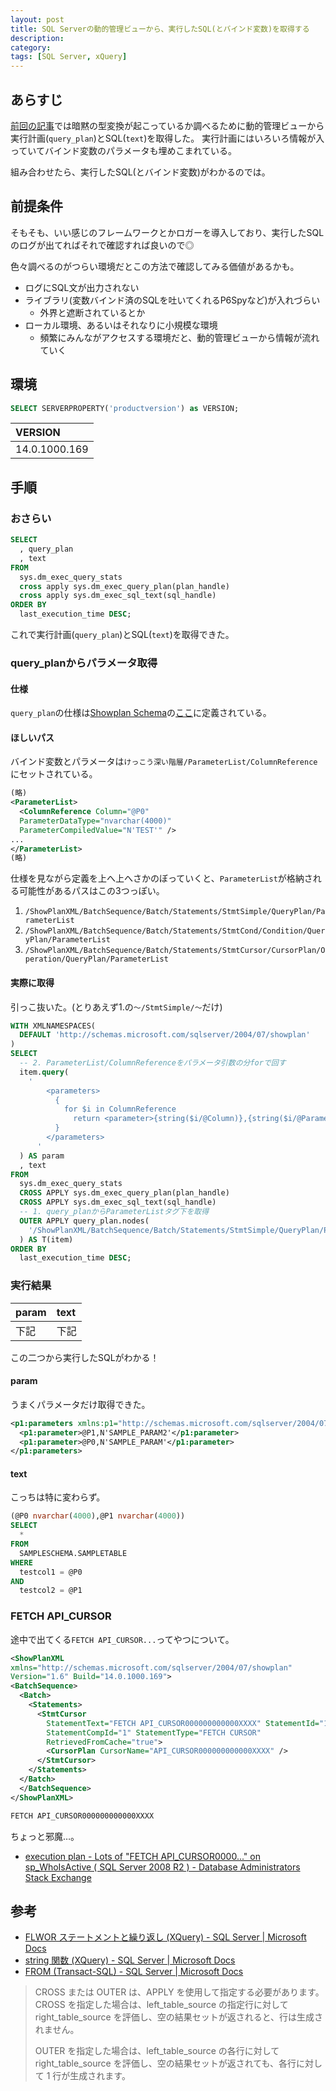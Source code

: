 ```yaml
---
layout: post
title: SQL Serverの動的管理ビューから、実行したSQL(とバインド変数)を取得する
description: 
category: 
tags: [SQL Server, xQuery]
---
```


## あらすじ

[前回の記事](https://gosyujin.github.io/2019/05/02/sqlserver-convert-implicit/)では暗黙の型変換が起こっているか調べるために動的管理ビューから実行計画(`query_plan`)とSQL(`text`)を取得した。
実行計画にはいろいろ情報が入っていてバインド変数のパラメータも埋めこまれている。

組み合わせたら、実行したSQL(とバインド変数)がわかるのでは。

## 前提条件

そもそも、いい感じのフレームワークとかロガーを導入しており、実行したSQLのログが出てればそれで確認すれば良いので◎

色々調べるのがつらい環境だとこの方法で確認してみる価値があるかも。

- ログにSQL文が出力されない
- ライブラリ(変数バインド済のSQLを吐いてくれるP6Spyなど)が入れづらい
    - 外界と遮断されているとか
- ローカル環境、あるいはそれなりに小規模な環境
    - 頻繁にみんながアクセスする環境だと、動的管理ビューから情報が流れていく

## 環境

```sql
SELECT SERVERPROPERTY('productversion') as VERSION;
```

|VERSION|
|:---|
|14.0.1000.169|

## 手順

### おさらい

```sql
SELECT
  , query_plan
  , text 
FROM
  sys.dm_exec_query_stats 
  cross apply sys.dm_exec_query_plan(plan_handle) 
  cross apply sys.dm_exec_sql_text(sql_handle) 
ORDER BY
  last_execution_time DESC; 
```

これで実行計画(`query_plan`)とSQL(`text`)を取得できた。

### query_planからパラメータ取得

#### 仕様

`query_plan`の仕様は[Showplan Schema](http://schemas.microsoft.com/sqlserver/2004/07/showplan/)の[ここ](http://schemas.microsoft.com/sqlserver/2004/07/showplan/sql2017/showplanxml.xsd)に定義されている。

#### ほしいパス

バインド変数とパラメータは`けっこう深い階層/ParameterList/ColumnReference`にセットされている。

```xml
(略)
<ParameterList>
  <ColumnReference Column="@P0"
  ParameterDataType="nvarchar(4000)"
  ParameterCompiledValue="N'TEST'" />
...
</ParameterList>
(略)
```

仕様を見ながら定義を上へ上へさかのぼっていくと、`ParameterList`が格納される可能性があるパスはこの3つっぽい。

1. `/ShowPlanXML/BatchSequence/Batch/Statements/StmtSimple/QueryPlan/ParameterList`
1. `/ShowPlanXML/BatchSequence/Batch/Statements/StmtCond/Condition/QueryPlan/ParameterList`
1. `/ShowPlanXML/BatchSequence/Batch/Statements/StmtCursor/CursorPlan/Operation/QueryPlan/ParameterList`

#### 実際に取得

引っこ抜いた。(とりあえず1.の`～/StmtSimple/～`だけ)

```sql
WITH XMLNAMESPACES( 
  DEFAULT 'http://schemas.microsoft.com/sqlserver/2004/07/showplan'
) 
SELECT
  -- 2. ParameterList/ColumnReferenceをパラメータ引数の分forで回す
  item.query( 
    '
        <parameters>
          {
            for $i in ColumnReference
              return <parameter>{string($i/@Column)},{string($i/@ParameterCompiledValue)}</parameter>
          }
        </parameters>
      '
  ) AS param
  , text 
FROM
  sys.dm_exec_query_stats 
  CROSS APPLY sys.dm_exec_query_plan(plan_handle) 
  CROSS APPLY sys.dm_exec_sql_text(sql_handle)
  -- 1. query_planからParameterListタグ下を取得
  OUTER APPLY query_plan.nodes( 
    '/ShowPlanXML/BatchSequence/Batch/Statements/StmtSimple/QueryPlan/ParameterList'
  ) AS T(item) 
ORDER BY
  last_execution_time DESC;
```

### 実行結果

|param|text|
|:---|:---|
|下記|下記|

この二つから実行したSQLがわかる！

#### param

うまくパラメータだけ取得できた。

```xml
<p1:parameters xmlns:p1="http://schemas.microsoft.com/sqlserver/2004/07/showplan">
  <p1:parameter>@P1,N'SAMPLE_PARAM2'</p1:parameter>
  <p1:parameter>@P0,N'SAMPLE_PARAM'</p1:parameter>
</p1:parameters>
```

#### text

こっちは特に変わらず。

```sql
(@P0 nvarchar(4000),@P1 nvarchar(4000))
SELECT
  *
FROM
  SAMPLESCHEMA.SAMPLETABLE 
WHERE
  testcol1 = @P0
AND
  testcol2 = @P1
```

### FETCH API_CURSOR

途中で出てくる`FETCH API_CURSOR...`ってやつについて。

```xml
<ShowPlanXML
xmlns="http://schemas.microsoft.com/sqlserver/2004/07/showplan"
Version="1.6" Build="14.0.1000.169">
<BatchSequence>
  <Batch>
    <Statements>
      <StmtCursor
        StatementText="FETCH API_CURSOR000000000000XXXX" StatementId="1"
        StatementCompId="1" StatementType="FETCH CURSOR"
        RetrievedFromCache="true">
        <CursorPlan CursorName="API_CURSOR000000000000XXXX" />
      </StmtCursor>
    </Statements>
  </Batch>
  </BatchSequence>
</ShowPlanXML>
```

```sql
FETCH API_CURSOR000000000000XXXX
```

ちょっと邪魔…。

- [execution plan - Lots of "FETCH API_CURSOR0000..." on sp_WhoIsActive ( SQL Server 2008 R2 ) - Database Administrators Stack Exchange](https://dba.stackexchange.com/questions/110784/lots-of-fetch-api-cursor0000-on-sp-whoisactive-sql-server-2008-r2)

## 参考

- [FLWOR ステートメントと繰り返し (XQuery) - SQL Server | Microsoft Docs](https://docs.microsoft.com/ja-jp/sql/xquery/flwor-statement-and-iteration-xquery?view=sql-server-2017)
- [string 関数 (XQuery) - SQL Server | Microsoft Docs](https://docs.microsoft.com/ja-jp/sql/xquery/data-accessor-functions-string-xquery?view=sql-server-2017)
- [FROM (Transact-SQL) - SQL Server | Microsoft Docs](https://docs.microsoft.com/ja-jp/sql/t-sql/queries/from-transact-sql?view=sql-server-2017)

> CROSS または OUTER は、APPLY を使用して指定する必要があります。 CROSS を指定した場合は、left_table_source の指定行に対して right_table_source を評価し、空の結果セットが返されると、行は生成されません。
>
> OUTER を指定した場合は、left_table_source の各行に対して right_table_source を評価し、空の結果セットが返されても、各行に対して 1 行が生成されます。

